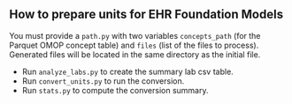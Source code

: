 ## How to prepare units for EHR Foundation Models

You must provide a `path.py` with two variables `concepts_path` (for the Parquet OMOP concept table) and `files` (list of the files to process).
Generated files will be located in the same directory as the initial file.

- Run `analyze_labs.py` to create the summary lab csv table.
- Run `convert_units.py` to run the conversion.
- Run `stats.py` to compute the conversion summary.